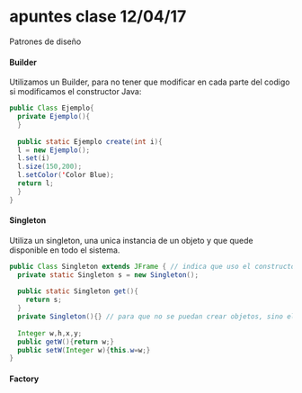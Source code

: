 # apuntes clase 12/04/17

Patrones de diseño

#### Builder

Utilizamos un Builder, para no tener que modificar en cada parte del codigo si modificamos el constructor
Java:

```java
public Class Ejemplo{
  private Ejemplo(){
  }
  
  public static Ejemplo create(int i){
  l = new Ejemplo();
  l.set(i)
  l.size(150,200);
  l.setColor('Color Blue);
  return l;
  }
}
```

#### Singleton

Utiliza un singleton, una unica instancia de un objeto y que quede disponible en todo el sistema.

```java
public Class Singleton extends JFrame { // indica que uso el constructor por defecto de JFrame
  private static Singleton s = new Singleton();
  
  public static Singleton get(){
    return s;
  }
  private Singleton(){} // para que no se puedan crear objetos, sino el constructor es publico por defecto
  
  Integer w,h,x,y;
  public getW(){return w;}
  public setW(Integer w){this.w=w;}
}
```

#### Factory

